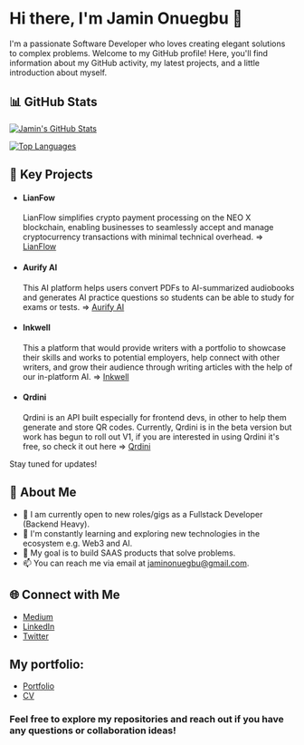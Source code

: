 # Hi there, I'm Jamin Onuegbu 👋

I'm a passionate Software Developer who loves creating elegant solutions to complex problems. Welcome to my GitHub profile! Here, you'll find information about my GitHub activity, my latest projects, and a little introduction about myself.

## 📊 GitHub Stats

[![Jamin's GitHub Stats](https://github-readme-stats.vercel.app/api?username=JaminCO&show_icons=true&theme=dark)](https://github.com/JaminCO)

[![Top Languages](https://github-readme-stats.vercel.app/api/top-langs/?username=JaminCO&layout=compact&theme=dark)](https://github.com/JaminCO)

## 🔧 Key Projects

- #### LianFow
  LianFlow simplifies crypto payment processing on the NEO X blockchain, enabling businesses to seamlessly accept and manage cryptocurrency transactions with minimal technical overhead. => [LianFlow](https://www.lianflow.vercel.app/)

- #### Aurify AI
  This AI platform helps users convert PDFs to AI-summarized audiobooks and generates AI practice questions so students can be able to study for exams or tests. => [Aurify AI](https://www.aurifyai.xyz/)


- #### Inkwell
  This a platform that would provide writers with a portfolio to showcase their skills and works to potential employers, help connect with other writers, and grow their audience through     writing articles with the help of our in-platform AI. => [Inkwell](https://useinkwell.vercel.app/)

- #### Qrdini
  Qrdini is an API built especially for frontend devs, in other to help them generate and store QR codes. Currently, Qrdini is in the beta version but work has begun to roll out V1, if you are interested in using Qrdini it's free, so check it out here => [Qrdini](https://jaminco.github.io/Qrdini)


Stay tuned for updates!

## 📝 About Me

- 💼 I am currently open to new roles/gigs as a Fullstack Developer (Backend Heavy).
- 🌱 I'm constantly learning and exploring new technologies in the ecosystem e.g. Web3 and AI.
- 🎯 My goal is to build SAAS products that solve problems.
- 📫 You can reach me via email at jaminonuegbu@gmail.com.

## 🌐 Connect with Me

- [Medium](https://jaminco.medium.com/)
- [LinkedIn](https://www.linkedin.com/in/jamin-onuegbu-4aa851206/)
- [Twitter](https://twitter.com/jaminonuegbu)

## My portfolio:
- [Portfolio](https://jaminportfolio.netlify.app/)
- [CV](https://jaminco.github.io/cv/)

### Feel free to explore my repositories and reach out if you have any questions or collaboration ideas!
